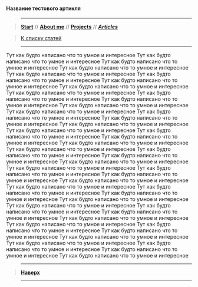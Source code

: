 #### Название тестового артикля
> ----------

> [**Start**](/) // [**About me**](/about) // [**Projects**](/projects) // [**_Articles_**](/articles)

> [К списку статей](/articles)

> ----------

Тут как будто написано что то умное и интересное
Тут как будто написано что то умное и интересное
Тут как будто написано что то умное и интересное
Тут как будто написано что то умное и интересное
Тут как будто написано что то умное и интересное
Тут как будто написано что то умное и интересное
Тут как будто написано что то умное и интересное
Тут как будто написано что то умное и интересное
Тут как будто написано что то умное и интересное
Тут как будто написано что то умное и интересное
Тут как будто написано что то умное и интересное
Тут как будто написано что то умное и интересное
Тут как будто написано что то умное и интересное
Тут как будто написано что то умное и интересное
Тут как будто написано что то умное и интересное
Тут как будто написано что то умное и интересное
Тут как будто написано что то умное и интересное
Тут как будто написано что то умное и интересное
Тут как будто написано что то умное и интересное
Тут как будто написано что то умное и интересное
Тут как будто написано что то умное и интересное
Тут как будто написано что то умное и интересное
Тут как будто написано что то умное и интересное
Тут как будто написано что то умное и интересное
Тут как будто написано что то умное и интересное
Тут как будто написано что то умное и интересное
Тут как будто написано что то умное и интересное
Тут как будто написано что то умное и интересное
Тут как будто написано что то умное и интересное
Тут как будто написано что то умное и интересное
Тут как будто написано что то умное и интересное
Тут как будто написано что то умное и интересное
Тут как будто написано что то умное и интересное
Тут как будто написано что то умное и интересное
Тут как будто написано что то умное и интересное
Тут как будто написано что то умное и интересное
Тут как будто написано что то умное и интересное
Тут как будто написано что то умное и интересное
Тут как будто написано что то умное и интересное
Тут как будто написано что то умное и интересное
Тут как будто написано что то умное и интересное
Тут как будто написано что то умное и интересное
Тут как будто написано что то умное и интересное
Тут как будто написано что то умное и интересное

> ----------

> [**Наверх**](#название-тестового-артикля)

> ----------
